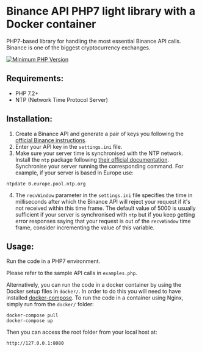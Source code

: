 # Binance API PHP7 light library with a Docker container

PHP7-based library for handling the most essential Binance API calls.
Binance is one of the biggest cryptocurrency exchanges.

[![Minimum PHP Version](https://img.shields.io/badge/php-%3E%3D%207.2-8892BF.svg?style=flat-square)](https://php.net/)

## Requirements:

* PHP 7.2+
* NTP (Network Time Protocol Server)

## Installation:

1. Create a Binance API and generate a pair of keys you following the [official Binance instructions](https://support.binance.com/hc/en-us/articles/360002502072-How-to-create-API).
2. Enter your API key in the ```settings.ini``` file.
3. Make sure your server time is synchronised with the NTP network. Install the ```ntp``` package following [their official documentation](https://support.ntp.org/bin/view/Support/InstallingNTP).
Synchronise your server running the corresponding command. For example, if your server is based in Europe use:
```
ntpdate 0.europe.pool.ntp.org
```
4. The ```recvWindow``` parameter in the ```settings.ini``` file specifies the time in milliseconds after which the Binance API
will reject your request if it's not received within this time frame. The default value of 5000 is usually sufficient if your server
is synchronised with ```ntp``` but if you keep getting error responses saying that your request is out of the ```recvWindow``` time frame,
consider incrementing the value of this variable.

## Usage:

Run the code in a PHP7 environment.

Please refer to the sample API calls in ```examples.php```.

Alternatively, you can run the code in a docker container by using the Docker
setup files in ```docker/```. In order to do this you will need to have
installed [docker-compose](https://docs.docker.com/compose/install/). To run the code in a container
using Nginx, simply run from the ```docker/``` folder: 
```
docker-compose pull
docker-compose up
```

Then you can access the root folder from your local host at:

```
http://127.0.0.1:8080
```
